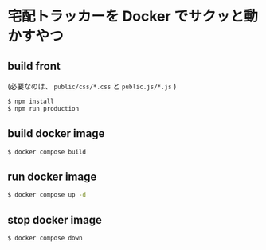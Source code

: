 # 宅配トラッカーを Docker でサクッと動かすやつ

## build front

(必要なのは、 `public/css/*.css` と `public.js/*.js` )

```sh
$ npm install
$ npm run production
```

## build docker image
```sh
$ docker compose build
```

## run docker image
```sh
$ docker compose up -d
```

## stop docker image
```sh
$ docker compose down
```

